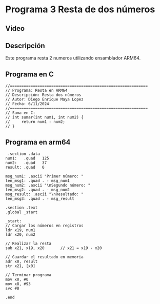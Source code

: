 # Programa 3 Resta de dos números

## Video


## Descripción
Este programa resta 2 numeros utilizando ensamblador ARM64.

## Programa en C

    //============================================================
    // Programa: Resta en ARM64
    // Descripción: Resta dos números 
    // Autor: Diego Enrique Maya Lopez
    // Fecha: 6/11/2024
    //============================================================
    // Suma en C:
    // int sumar(int num1, int num2) {
    //     return num1 - num2;
    // }
## Programa en arm64
     .section .data
    num1:   .quad   125     
    num2:   .quad   37      
    result: .quad   0       

    msg_num1: .ascii "Primer número: "
    len_msg1: .quad . - msg_num1
    msg_num2: .ascii "\nSegundo número: "
    len_msg2: .quad . - msg_num2
    msg_result: .ascii "\nResultado: "
    len_msg3: .quad . - msg_result

    .section .text
    .global _start

    _start:
    // Cargar los números en registros
    ldr x19, num1           
    ldr x20, num2           

    // Realizar la resta
    sub x21, x19, x20       // x21 = x19 - x20

    // Guardar el resultado en memoria
    adr x0, result
    str x21, [x0]

    // Terminar programa
    mov x0, #0              
    mov x8, #93             
    svc #0                  

    .end
